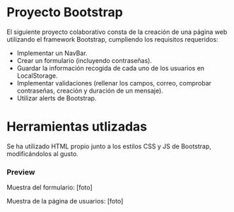 # Proyecto Bootstrap

El siguiente proyecto colaborativo consta de la creación de una página web utilizando el framework Bootstrap, cumpliendo los requisitos requeridos:

- Implementar un NavBar.
- Crear un formulario (incluyendo contraseñas).
- Guardar la información recogida de cada uno de los usuarios en LocalStorage.
- Implementar validaciones (rellenar los campos, correo, comprobar contraseñas, creación y duración de un mensaje).
- Utilizar alerts de Bootstrap.


# Herramientas utlizadas

Se ha utilizado HTML propio junto a los estilos CSS y JS de Bootstrap, modificándolos al gusto. 


### Preview

Muestra del formulario:
 [foto]

Muestra de la página de usuarios:
[foto]